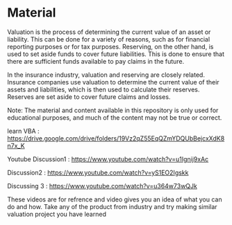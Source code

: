# Material
Valuation is the process of determining the current value of an asset or liability. This can be done for a variety of reasons, such as for financial reporting purposes or for tax purposes. Reserving, on the other hand, is used to set aside funds to cover future liabilities. This is done to ensure that there are sufficient funds available to pay claims in the future.

In the insurance industry, valuation and reserving are closely related. Insurance companies use valuation to determine the current value of their assets and liabilities, which is then used to calculate their reserves. Reserves are set aside to cover future claims and losses.

Note: The material and content available in this repository is only used for educational purposes, and much of the content may not be true or correct. 

learn VBA : https://drive.google.com/drive/folders/19Vz2qZ55EqQZmYDQUbBejcxXdK8n7x_K

Youtube 
Discussion1 : https://www.youtube.com/watch?v=u1Ignij9xAc  

Discussion2 : https://www.youtube.com/watch?v=yS1EO2Igskk

Discussing 3 : https://www.youtube.com/watch?v=u364w73wQJk



These videos are for refrence and video gives you an idea of what you can do and how. Take any of the product from industry and try making similar valuation project you have learned 
